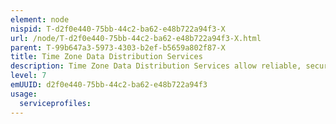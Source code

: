 ```yaml
---
element: node
nispid: T-d2f0e440-75bb-44c2-ba62-e48b722a94f3-X
url: /node/T-d2f0e440-75bb-44c2-ba62-e48b722a94f3-X.html
parent: T-99b647a3-5973-4303-b2ef-b5659a802f87-X
title: Time Zone Data Distribution Services
description: Time Zone Data Distribution Services allow reliable, secure, and fast delivery of time zone data and leap-second rules to client systems such as calendaring and scheduling applications or operating systems. These services provide data for the set of time zones known to servers and expected to be used by clients. This is a key service to ensure server-to-server and client-to-server content interoperability. If such a service is not available, all participants would need to agree up front to configure their systems with a common timezone reference datasource, e.g. https //www.iana.org/time-zones.
level: 7
emUUID: d2f0e440-75bb-44c2-ba62-e48b722a94f3
usage:
  serviceprofiles:
---
```

